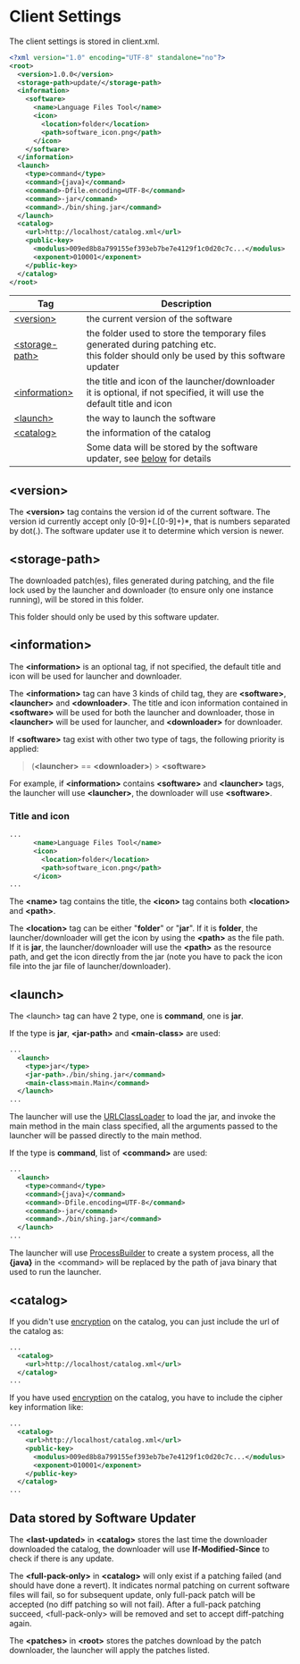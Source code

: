 # Client Settings #

The client settings is stored in client.xml.

```xml
<?xml version="1.0" encoding="UTF-8" standalone="no"?>
<root>
  <version>1.0.0</version>
  <storage-path>update/</storage-path>
  <information>
    <software>
      <name>Language Files Tool</name>
      <icon>
        <location>folder</location>
        <path>software_icon.png</path>
      </icon>
    </software>
  </information>
  <launch>
    <type>command</type>
    <command>{java}</command>
    <command>-Dfile.encoding=UTF-8</command>
    <command>-jar</command>
    <command>./bin/shing.jar</command>
  </launch>
  <catalog>
    <url>http://localhost/catalog.xml</url>
    <public-key>
      <modulus>009ed8b8a799155ef393eb7be7e4129f1c0d20c7c...</modulus>
      <exponent>010001</exponent>
    </public-key>
  </catalog>
</root>
```

| Tag | Description |
| --- | --- |
| [&lt;version&gt;](#version) | the current version of the software |
| [&lt;storage-path&gt;](#storage-path) | the folder used to store the temporary files generated during patching etc.<br />this folder should only be used by this software updater |
| [&lt;information&gt;](#information) | the title and icon of the launcher/downloader<br />it is optional, if not specified, it will use the default title and icon |
| [&lt;launch&gt;](#launch) | the way to launch the software |
| [&lt;catalog&gt;](#catalog) | the information of the catalog |
| | Some data will be stored by the software updater, see [below](#data-stored-by-software-updater) for details |


## &lt;version&gt; ##

The **&lt;version&gt;** tag contains the version id of the current software. The version id currently accept only [0-9]+(.[0-9]+)*, that is numbers separated by dot(.). The software updater use it to determine which version is newer.


## &lt;storage-path&gt; ##

The downloaded patch(es), files generated during patching, and the file lock used by the launcher and downloader (to ensure only one instance running), will be stored in this folder.

This folder should only be used by this software updater.


## &lt;information&gt; ##

The **&lt;information&gt;** is an optional tag, if not specified, the default title and icon will be used for launcher and downloader.

The **&lt;information&gt;** tag can have 3 kinds of child tag, they are **&lt;software&gt;**, **&lt;launcher&gt;** and **&lt;downloader&gt;**. The title and icon information contained in **&lt;software&gt;** will be used for both the launcher and downloader, those in **&lt;launcher&gt;** will be used for launcher, and **&lt;downloader&gt;** for downloader.

If **&lt;software&gt;** tag exist with other two type of tags, the following priority is applied:
> (**&lt;launcher&gt;** == **&lt;downloader&gt;**) > **&lt;software&gt;**

For example, if **&lt;information&gt;** contains **&lt;software&gt;** and **&lt;launcher&gt;** tags, the launcher will use **&lt;launcher&gt;**, the downloader will use **&lt;software&gt;**.

### Title and icon ###
```xml
...
      <name>Language Files Tool</name>
      <icon>
        <location>folder</location>
        <path>software_icon.png</path>
      </icon>
...
```
The **&lt;name&gt;** tag contains the title, the **&lt;icon&gt;** tag contains both **&lt;location&gt;** and **&lt;path&gt;**.

The **&lt;location&gt;** tag can be either "**folder**" or "**jar**". If it is **folder**, the launcher/downloader will get the icon by  using the **&lt;path&gt;** as the file path. If it is **jar**, the launcher/downloader will use the **&lt;path&gt;** as the resource path, and get the icon directly from the jar (note you have to pack the icon file into the jar file of launcher/downloader).


## &lt;launch&gt; ##

The &lt;launch&gt; tag can have 2 type, one is **command**, one is **jar**.

If the type is **jar**, **&lt;jar-path&gt;** and **&lt;main-class&gt;** are used:
```xml
...
  <launch>
    <type>jar</type>
    <jar-path>./bin/shing.jar</command>
    <main-class>main.Main</command>
  </launch>
...
```
The launcher will use the [URLClassLoader](https://docs.oracle.com/javase/7/docs/api/java/net/URLClassLoader.html) to load the jar, and invoke the main method in the main class specified, all the arguments passed to the launcher will be passed directly to the main method.

If the type is **command**, list of **&lt;command&gt;** are used:
```xml
...
  <launch>
    <type>command</type>
    <command>{java}</command>
    <command>-Dfile.encoding=UTF-8</command>
    <command>-jar</command>
    <command>./bin/shing.jar</command>
  </launch>
...
```
The launcher will use [ProcessBuilder](https://docs.oracle.com/javase/7/docs/api/java/lang/ProcessBuilder.html) to create a system process, all the **{java}** in the &lt;command&gt; will be replaced by the path of java binary that used to run the launcher.


## &lt;catalog&gt; ##

If you didn't use [encryption](https://github.com/cws1989/software-updater/blob/master/wiki/AdvancedTutorial.md#how-do-i-do-authentication-on-catalogxml) on the catalog, you can just include the url of the catalog as:
```xml
...
  <catalog>
    <url>http://localhost/catalog.xml</url>
  </catalog>
...
```
If you have used [encryption](https://github.com/cws1989/software-updater/blob/master/wiki/AdvancedTutorial.md#how-do-i-do-authentication-on-catalogxml) on the catalog, you have to include the cipher key information like:
```xml
...
  <catalog>
    <url>http://localhost/catalog.xml</url>
    <public-key>
      <modulus>009ed8b8a799155ef393eb7be7e4129f1c0d20c7c...</modulus>
      <exponent>010001</exponent>
    </public-key>
  </catalog>
...
```


## Data stored by Software Updater ##

The **&lt;last-updated&gt;** in **&lt;catalog&gt;** stores the last time the downloader downloaded the catalog, the downloader will use **If-Modified-Since** to check if there is any update.

The **&lt;full-pack-only&gt;** in **&lt;catalog&gt;** will only exist if a patching failed (and should have done a revert). It indicates normal patching on current software files will fail, so for subsequent update, only full-pack patch will be accepted (no diff patching so will not fail). After a full-pack patching succeed, &lt;full-pack-only&gt; will be removed and set to accept diff-patching again.

The **&lt;patches&gt;** in **&lt;root&gt;** stores the patches download by the patch downloader, the launcher will apply the patches listed.
